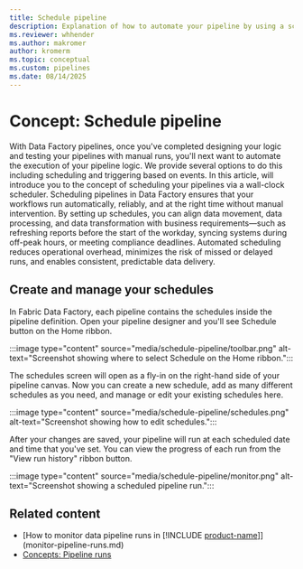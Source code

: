 ```yaml
---
title: Schedule pipeline
description: Explanation of how to automate your pipeline by using a schedule
ms.reviewer: whhender
ms.author: makromer
author: kromerm
ms.topic: conceptual
ms.custom: pipelines
ms.date: 08/14/2025
---
```


# Concept: Schedule pipeline

With Data Factory pipelines, once you've completed designing your logic and testing your pipelines with manual runs, you'll next want to automate the execution of your pipeline logic. We provide several options to do this including scheduling and triggering based on events. In this article, will introduce you to the concept of scheduling your pipelines via a wall-clock scheduler. Scheduling pipelines in Data Factory ensures that your workflows run automatically, reliably, and at the right time without manual intervention. By setting up schedules, you can align data movement, data processing, and data transformation with business requirements—such as refreshing reports before the start of the workday, syncing systems during off-peak hours, or meeting compliance deadlines. Automated scheduling reduces operational overhead, minimizes the risk of missed or delayed runs, and enables consistent, predictable data delivery.

## Create and manage your schedules

In Fabric Data Factory, each pipeline contains the schedules inside the pipeline definition. Open your pipeline designer and you'll see Schedule button on the Home ribbon.

:::image type="content" source="media/schedule-pipeline/toolbar.png" alt-text="Screenshot showing where to select Schedule on the Home ribbon.":::

The schedules screen will open as a fly-in on the right-hand side of your pipeline canvas. Now you can create a new schedule, add as many different schedules as you need, and manage or edit your existing schedules here.

:::image type="content" source="media/schedule-pipeline/schedules.png" alt-text="Screenshot showing how to edit schedules.":::

After your changes are saved, your pipeline will run at each scheduled date and time that you've set. You can view the progress of each run from the "View run history" ribbon button.

:::image type="content" source="media/schedule-pipeline/monitor.png" alt-text="Screenshot showing a scheduled pipeline run.":::


## Related content


- [How to monitor data pipeline runs in [!INCLUDE [product-name](../includes/product-name.md)]](monitor-pipeline-runs.md)
- [Concepts: Pipeline runs](pipeline-runs.md)
